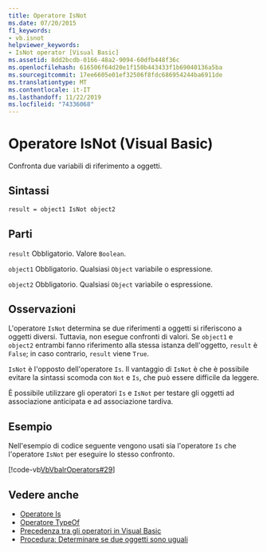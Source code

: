 ```yaml
---
title: Operatore IsNot
ms.date: 07/20/2015
f1_keywords:
- vb.isnot
helpviewer_keywords:
- IsNot operator [Visual Basic]
ms.assetid: 8dd2bcdb-0166-48a2-9094-60dfb448f36c
ms.openlocfilehash: 616506f64d20e1f150b443433f1b69040136a5ba
ms.sourcegitcommit: 17ee6605e01ef32506f8fdc686954244ba6911de
ms.translationtype: MT
ms.contentlocale: it-IT
ms.lasthandoff: 11/22/2019
ms.locfileid: "74336068"
---
```

# <a name="isnot-operator-visual-basic"></a>Operatore IsNot (Visual Basic)

Confronta due variabili di riferimento a oggetti.

## <a name="syntax"></a>Sintassi

```vb
result = object1 IsNot object2
```

## <a name="parts"></a>Parti
 `result` Obbligatorio. Valore `Boolean`.

 `object1` Obbligatorio. Qualsiasi `Object` variabile o espressione.

 `object2` Obbligatorio. Qualsiasi `Object` variabile o espressione.

## <a name="remarks"></a>Osservazioni
 L'operatore `IsNot` determina se due riferimenti a oggetti si riferiscono a oggetti diversi. Tuttavia, non esegue confronti di valori. Se `object1` e `object2` entrambi fanno riferimento alla stessa istanza dell'oggetto, `result` è `False`; in caso contrario, `result` viene `True`.

 `IsNot` è l'opposto dell'operatore `Is`. Il vantaggio di `IsNot` è che è possibile evitare la sintassi scomoda con `Not` e `Is`, che può essere difficile da leggere.

 È possibile utilizzare gli operatori `Is` e `IsNot` per testare gli oggetti ad associazione anticipata e ad associazione tardiva.

## <a name="example"></a>Esempio
 Nell'esempio di codice seguente vengono usati sia l'operatore `Is` che l'operatore `IsNot` per eseguire lo stesso confronto.

 [!code-vb[VbVbalrOperators#29](~/samples/snippets/visualbasic/VS_Snippets_VBCSharp/VbVbalrOperators/VB/Class1.vb#29)]

## <a name="see-also"></a>Vedere anche

- [Operatore Is](is-operator.md)
- [Operatore TypeOf](typeof-operator.md)
- [Precedenza tra gli operatori in Visual Basic](operator-precedence.md)
- [Procedura: Determinare se due oggetti sono uguali](../../programming-guide/language-features/operators-and-expressions/how-to-test-whether-two-objects-are-the-same.md)
